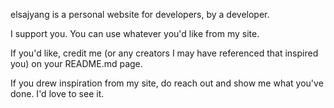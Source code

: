 elsajyang is a personal website for developers, by a developer.

I support you. You can use whatever you'd like from my site.

If you'd like, credit me (or any creators I may have referenced that inspired you) on your README.md page.

If you drew inspiration from my site, do reach out and show me what you've done. I'd love to see it.